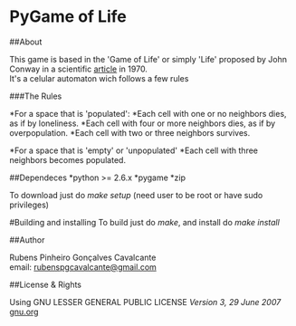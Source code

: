 PyGame of Life
===========

##About

This game is based in the 'Game of Life' or simply 'Life' proposed by John Conway in a scientific [article](http://ddi.cs.uni-potsdam.de/HyFISCH/Produzieren/lis_projekt/proj_gamelife/ConwayScientificAmerican.htm) in 1970.  
It's a celular automaton wich follows a few rules

###The Rules

*For a space that is 'populated':
    *Each cell with one or no neighbors dies, as if by loneliness. 
    *Each cell with four or more neighbors dies, as if by overpopulation. 
    *Each cell with two or three neighbors survives.

*For a space that is 'empty' or 'unpopulated'
    *Each cell with three neighbors becomes populated. 

##Dependeces
*python >= 2.6.x
*pygame
*zip

To download just do *make setup* (need user to be root or have sudo privileges)

#Building and installing
To build just do *make*, and install do *make install*

##Author

Rubens Pinheiro Gonçalves Cavalcante  
email: [rubenspgcavalcante@gmail.com](mailto:rubenspgcavalcante@gmail.com)

##License & Rights

Using GNU LESSER GENERAL PUBLIC LICENSE *Version 3, 29 June 2007*  
[gnu.org](http://www.gnu.org/copyleft/gpl.html,"GPLv3")  